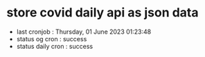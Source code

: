 # store covid daily api as json data

- last cronjob : Thursday, 01 June 2023 01:23:48
- status og cron : success
- status daily cron : success
      
      